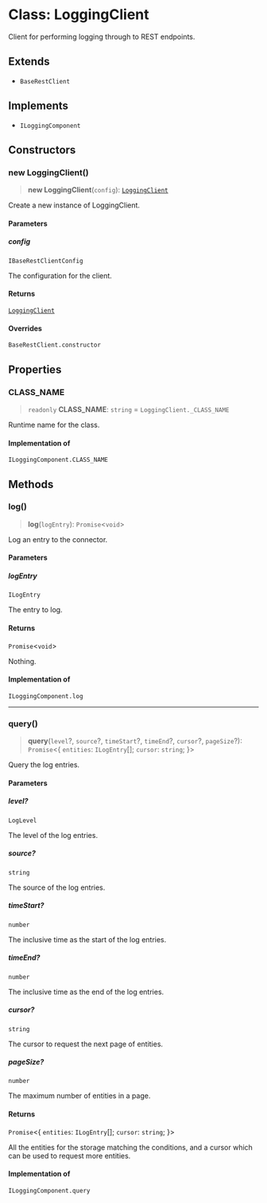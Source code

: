 # Class: LoggingClient

Client for performing logging through to REST endpoints.

## Extends

- `BaseRestClient`

## Implements

- `ILoggingComponent`

## Constructors

### new LoggingClient()

> **new LoggingClient**(`config`): [`LoggingClient`](LoggingClient.md)

Create a new instance of LoggingClient.

#### Parameters

##### config

`IBaseRestClientConfig`

The configuration for the client.

#### Returns

[`LoggingClient`](LoggingClient.md)

#### Overrides

`BaseRestClient.constructor`

## Properties

### CLASS\_NAME

> `readonly` **CLASS\_NAME**: `string` = `LoggingClient._CLASS_NAME`

Runtime name for the class.

#### Implementation of

`ILoggingComponent.CLASS_NAME`

## Methods

### log()

> **log**(`logEntry`): `Promise`\<`void`\>

Log an entry to the connector.

#### Parameters

##### logEntry

`ILogEntry`

The entry to log.

#### Returns

`Promise`\<`void`\>

Nothing.

#### Implementation of

`ILoggingComponent.log`

***

### query()

> **query**(`level`?, `source`?, `timeStart`?, `timeEnd`?, `cursor`?, `pageSize`?): `Promise`\<\{ `entities`: `ILogEntry`[]; `cursor`: `string`; \}\>

Query the log entries.

#### Parameters

##### level?

`LogLevel`

The level of the log entries.

##### source?

`string`

The source of the log entries.

##### timeStart?

`number`

The inclusive time as the start of the log entries.

##### timeEnd?

`number`

The inclusive time as the end of the log entries.

##### cursor?

`string`

The cursor to request the next page of entities.

##### pageSize?

`number`

The maximum number of entities in a page.

#### Returns

`Promise`\<\{ `entities`: `ILogEntry`[]; `cursor`: `string`; \}\>

All the entities for the storage matching the conditions,
and a cursor which can be used to request more entities.

#### Implementation of

`ILoggingComponent.query`
